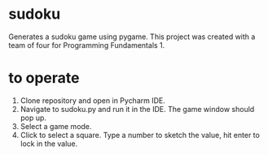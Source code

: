 # sudoku
Generates a sudoku game using pygame. This project was created with a team of four for Programming Fundamentals 1.
# to operate
1. Clone repository and open in Pycharm IDE.
2. Navigate to sudoku.py and run it in the IDE. The game window should pop up.
3. Select a game mode.
4. Click to select a square. Type a number to sketch the value, hit enter to lock in the value.
